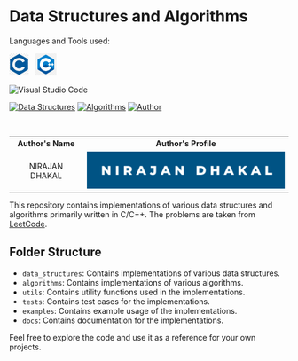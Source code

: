 # Data Structures and Algorithms

Languages and Tools used:

<a href="https://en.wikipedia.org/wiki/C_(programming_language)"><img src="./images/C.png" alt="C" height="40" width="35"></a> &nbsp; <a href="https://en.wikipedia.org/wiki/C%2B%2B"><img src="./images/C++.png" alt="C++" height="40" width="38"></a>

![Visual Studio Code](https://img.shields.io/badge/Visual%20Studio%20Code-0078d7.svg?style=for-the-badge&logo=visual-studio-code&logoColor=white)

[![Data Structures](https://img.shields.io/badge/Data%20Structures-Yes-brightgreen.svg)](https://en.wikipedia.org/wiki/Data_structure)
[![Algorithms](https://img.shields.io/badge/Algorithms-Yes-brightgreen.svg)](https://en.wikipedia.org/wiki/Algorithm)
[![Author](https://img.shields.io/badge/Author/Maintainer-Nirajan_Dhakal-blue)](https://github.com/dhakalnirajan)

<br/>

<table>
<tr>
<th align="center">Author's Name</th>
<th align="center">Author's Profile</th>
</tr>
<tr>
<td align="center">NIRAJAN DHAKAL</td>
<td align="center"><a href="https://github.com/dhakalnirajan" alt="nirajan badge image"><img src="./images/nirajan.svg"></a></td>
</tr>
</table>

This repository contains implementations of various data structures and algorithms primarily written in C/C++. The problems are taken from [LeetCode](https://leetcode.com).

## Folder Structure

- `data_structures`: Contains implementations of various data structures.
- `algorithms`: Contains implementations of various algorithms.
- `utils`: Contains utility functions used in the implementations.
- `tests`: Contains test cases for the implementations.
- `examples`: Contains example usage of the implementations.
- `docs`: Contains documentation for the implementations.

Feel free to explore the code and use it as a reference for your own projects.
